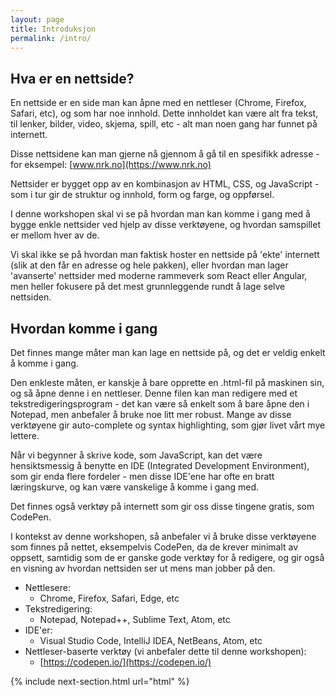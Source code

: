 ```yaml
---
layout: page
title: Introduksjon
permalink: /intro/
---
```


## Hva er en nettside?

En nettside er en side man kan åpne med en nettleser (Chrome, Firefox, Safari, etc), og som har noe innhold.
Dette innholdet kan være alt fra tekst, til lenker, bilder, video, skjema, spill, etc - alt man noen gang har funnet på internett.

Disse nettsidene kan man gjerne nå gjennom å gå til en spesifikk adresse - for eksempel: [www.nrk.no](https://www.nrk.no)

Nettsider er bygget opp av en kombinasjon av HTML, CSS, og JavaScript - som i tur gir de struktur og innhold, form og farge, og oppførsel.

I denne workshopen skal vi se på hvordan man kan komme i gang med å bygge enkle nettsider ved hjelp av disse verktøyene,
og hvordan samspillet er mellom hver av de.

Vi skal ikke se på hvordan man faktisk hoster en nettside på 'ekte' internett (slik at den får en adresse og hele pakken),
eller hvordan man lager 'avanserte' nettsider med moderne rammeverk som React eller Angular,
men heller fokusere på det mest grunnleggende rundt å lage selve nettsiden.

## Hvordan komme i gang

Det finnes mange måter man kan lage en nettside på, og det er veldig enkelt å komme i gang.

Den enkleste måten, er kanskje å bare opprette en .html-fil på maskinen sin, og så åpne denne i en nettleser.
Denne filen kan man redigere med et tekstredigeringsprogram - det kan være så enkelt som å bare åpne den i Notepad,
men anbefaler å bruke noe litt mer robust. Mange av disse verktøyene gir auto-complete og syntax highlighting,
som gjør livet vårt mye lettere.

Når vi begynner å skrive kode, som JavaScript, kan det være hensiktsmessig å benytte en IDE (Integrated Development Environment),
som gir enda flere fordeler - men disse IDE'ene har ofte en bratt læringskurve, og kan være vanskelige å komme i gang med.

Det finnes også verktøy på internett som gir oss disse tingene gratis, som CodePen.

I kontekst av denne workshopen, så anbefaler vi å bruke disse verktøyene som finnes på nettet, eksempelvis CodePen,
da de krever minimalt av oppsett, samtidig som de er ganske gode verktøy for å redigere,
og gir også en visning av hvordan nettsiden ser ut mens man jobber på den.

- Nettlesere:
  - Chrome, Firefox, Safari, Edge, etc
- Tekstredigering:
  - Notepad, Notepad++, Sublime Text, Atom, etc
- IDE'er:
  - Visual Studio Code, IntelliJ IDEA, NetBeans, Atom, etc
- Nettleser-baserte verktøy (vi anbefaler dette til denne workshopen):
  - [https://codepen.io/](https://codepen.io/)

{% include next-section.html url="html" %}
